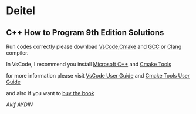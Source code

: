 # Deitel
## C++ How to Program 9th Edition Solutions


  Run codes correctly please download [VsCode](https://code.visualstudio.com),[Cmake](https://cmake.org) and [GCC](https://gcc.gnu.org) or [Clang](https://clang.llvm.org) compiler.
  
  In VsCode, I recommend you install [Microsoft C++](https://marketplace.visualstudio.com/items?itemName=ms-vscode.cpptools) and [Cmake Tools](https://marketplace.visualstudio.com/items?itemName=ms-vscode.cmake-tools)
 
 for more information please visit [VsCode User Guide](https://code.visualstudio.com/docs/languages/cpp) and [Cmake Tools User Guide](https://vector-of-bool.github.io/docs/vscode-cmake-tools/index.html)
 
 and also if you want to [buy the book](https://www.amazon.com/How-Program-10th-Paul-Deitel/dp/9332585733/ref=sr_1_1?dchild=1&keywords=Deitel+c%2B%2B&qid=1626117015&s=books&sr=1-1)

_Akif AYDIN_
